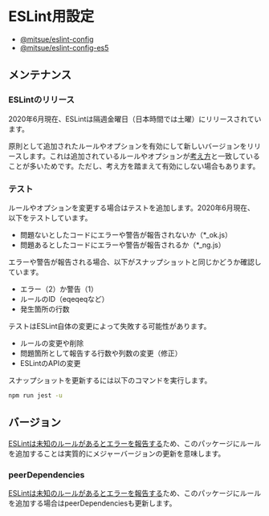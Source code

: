 # ESLint用設定

-   [@mitsue/eslint-config](../packages/eslint-config/)
-   [@mitsue/eslint-config-es5](../packages/eslint-config-es5/)

## メンテナンス

### ESLintのリリース

2020年6月現在、ESLintは隔週金曜日（日本時間では土曜）にリリースされています。

原則として追加されたルールやオプションを有効にして新しいバージョンをリリースします。これは追加されているルールやオプションが[考え方](./README.md#考え方)と一致していることが多いためです。ただし、考え方を踏まえて有効にしない場合もあります。

### テスト

ルールやオプションを変更する場合はテストを追加します。2020年6月現在、以下をテストしています。

-   問題ないとしたコードにエラーや警告が報告されないか（*_ok.js）
-   問題あるとしたコードにエラーや警告が報告されるか（*_ng.js）

エラーや警告が報告される場合、以下がスナップショットと同じかどうか確認しています。

-   エラー（2）か警告（1）
-   ルールのID（eqeqeqなど）
-   発生箇所の行数

テストはESLint自体の変更によって失敗する可能性があります。

-   ルールの変更や削除
-   問題箇所として報告する行数や列数の変更（修正）
-   ESLintのAPIの変更

スナップショットを更新するには以下のコマンドを実行します。

```sh
npm run jest -u
```

## バージョン

[ESLintは未知のルールがあるとエラーを報告する](https://eslint.org/docs/user-guide/migrating-to-6.0.0#rule-configuration-are-validated-more-strictly)ため、このパッケージにルールを追加することは実質的にメジャーバージョンの更新を意味します。

### peerDependencies

[ESLintは未知のルールがあるとエラーを報告する](https://eslint.org/docs/user-guide/migrating-to-6.0.0#rule-configuration-are-validated-more-strictly)ため、このパッケージにルールを追加する場合はpeerDependenciesも更新します。
